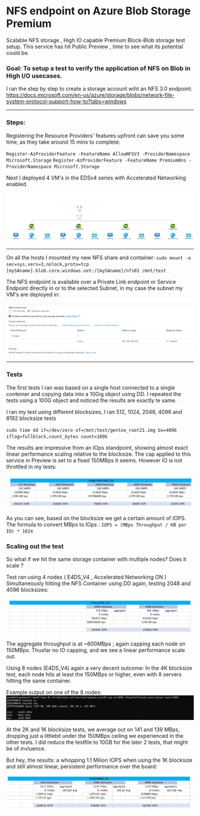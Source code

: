 # NFS endpoint on Azure Blob Storage Premium

Scalable NFS storage , High IO capable Premium Block-Blob storage test setup.
This service has hit Public Preview , time to see what its potential could be.

### Goal: To setup a test to verify the application of NFS on Blob in High I/O usecases.

I ran the step by step to create a storage account wiht an NFS 3.0 endpoint: 
https://docs.microsoft.com/en-us/azure/storage/blobs/network-file-system-protocol-support-how-to?tabs=windows

------------

### Steps: 

Registering the Resource Providers' features upfront can save you some time, as they take around 15 mins to complete: 

`Register-AzProviderFeature -FeatureName AllowNFSV3 -ProviderNamespace Microsoft.Storage`
`Register-AzProviderFeature -FeatureName PremiumHns -ProviderNamespace Microsoft.Storage`

Next I deployed 4 VM's in the EDSv4 series with Accelerated Networking enabled.

![Screenshot](https://github.com/verboompj/Other/blob/master/Pictures/networkdiag.PNG)


------------


On all the hosts I mounted my new NFS share and container:
`sudo mount -o sec=sys,vers=3,nolock,proto=tcp [mySAname].blob.core.windows.net:/[mySAname]/nfs01 /mnt/test`

The NFS endpoint is available over a Private Link endpoint or Service Endpoint directly in or to the selected Subnet, in my case the subnet my VM's are deployed in:

![Screenshot](https://github.com/verboompj/Other/blob/master/Pictures/vnet.PNG)


------------------


### Tests

The first tests I ran was based on a single host connected to a single conteiner and copying data into a 10Gig object using DD. I repeated the tests using a 100G object and noticed the results are exactly te same.

I ran my test using different blocksizes, I ran 512, 1024, 2048, 4096 and 8192 blocksize tests

`sudo time dd if=/dev/zero of=/mnt/test/gentoo_root21.img bs=4096 iflag=fullblock,count_bytes count=100G`

The results are impressive from an IOps standpoint, showing almost exact linear performance scaling relative to the blocksize.
The cap applied to this service in Preview is set to a fixed 150MBps it seems. However IO is not throttled in my tests:

![Screenshot](https://github.com/verboompj/Other/blob/master/Pictures/testresultssingle.PNG)

As you can see, based on the blocksize we get a certain amount of IOPS. The formula to convert MBps to IOps :
`IOPS = (MBps Throughput / KB per IO) * 1024` 

### Scaling out the test

So what if we hit the same storage container with multiple nodes? Does it scale ?

Test ran using 4 nodes ( E4DS_V4 , Accelerated Networking ON ) Simultaneously hitting the NFS Container using DD again, testing 2048 and 4096 blocksizes:

![Screenshot](https://github.com/verboompj/Other/blob/master/Pictures/testresultsmultiple1.PNG)

The aggregate throughput is at ~600MBps ; again capping each node on 150MBps. Thusfar no IO capping, and we see a linear performance scale out. 

Using 8 nodes (E4DS_V4) again a very decent outcome:
In the 4K blocksize test, each node hits at least the 150MBps or higher, even with 8 servers hitting the same container.

Example output on one of the 8 nodes:
![Screenshot](https://github.com/verboompj/Other/blob/master/Pictures/node7.PNG)

At the 2K and 1K blocksize tests, we average out on 141 and 139 MBps, dropping just a littlebit under the 150MBps ceiling we experienced in the other tests. I did reduce the testfile to 10GB for the later 2 tests, that might be of invluence. 

But hey, the results: a whopping 1.1 Milion IOPS when using the 1K blocksize and still almost linear, persistent performance over the board:

![Screenshot](https://github.com/verboompj/Other/blob/master/Pictures/testresultsmultiple2.PNG)








